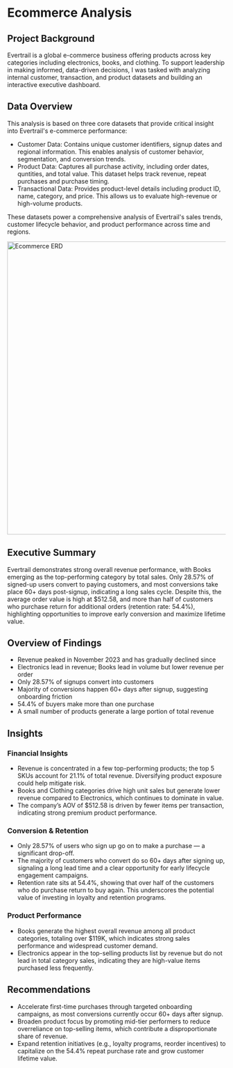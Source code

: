 # Ecommerce Analysis
## Project Background
Evertrail is a global e-commerce business offering products across key categories including electronics, books, and clothing. To support leadership in making informed, data-driven decisions, I was tasked with analyzing internal customer, transaction, and product datasets and building an interactive executive dashboard.
## Data Overview
This analysis is based on three core datasets that provide critical insight into Evertrail's e-commerce performance:
- Customer Data: Contains unique customer identifiers, signup dates and regional information. This enables analysis of customer behavior, segmentation, and conversion trends.
- Product Data: Captures all purchase activity, including order dates, quntities, and total value. This dataset helps track revenue, repeat purchases and purchase timing.
- Transactional Data: Provides product-level details including product ID, name, category, and price. This allows us to evaluate high-revenue or high-volume products.

These datasets power a comprehensive analysis of Evertrail's sales trends, customer lifecycle behavior, and product performance across time and regions.

<img width="674" alt="Ecommerce ERD" src="https://github.com/user-attachments/assets/f3e14ec2-2dc9-469a-80c7-376b3a6dce2b" />

## Executive Summary
Evertrail demonstrates strong overall revenue performance, with Books emerging as the top-performing category by total sales. Only 28.57% of signed-up users convert to paying customers, and most conversions take place 60+ days post-signup, indicating a long sales cycle. Despite this, the average order value is high at $512.58, and more than half of customers who purchase return for additional orders (retention rate: 54.4%), highlighting opportunities to improve early conversion and maximize lifetime value.
## Overview of Findings
-	Revenue peaked in November 2023 and has gradually declined since
-	Electronics lead in revenue; Books lead in volume but lower revenue per order
-	Only 28.57% of signups convert into customers
-	Majority of conversions happen 60+ days after signup, suggesting onboarding friction
-	54.4% of buyers make more than one purchase
-	A small number of products generate a large portion of total revenue
## Insights
### Financial Insights
-	Revenue is concentrated in a few top-performing products; the top 5 SKUs account for 21.1% of total revenue. Diversifying product exposure could help mitigate risk.
-	Books and Clothing categories drive high unit sales but generate lower revenue compared to Electronics, which continues to dominate in value.
-	The company’s AOV of $512.58 is driven by fewer items per transaction, indicating strong premium product performance.
### Conversion & Retention 
-	Only 28.57% of users who sign up go on to make a purchase — a significant drop-off. 
-	The majority of customers who convert do so 60+ days after signing up, signaling a long lead time and a clear opportunity for early lifecycle engagement campaigns.
-	Retention rate sits at 54.4%, showing that over half of the customers who do purchase return to buy again. This underscores the potential value of investing in loyalty and retention programs.
### Product Performance
-	Books generate the highest overall revenue among all product categories, totaling over $119K, which indicates strong sales performance and widespread customer demand.
-	Electronics appear in the top-selling products list by revenue but do not lead in total category sales, indicating they are high-value items purchased less frequently.
## Recommendations
-	Accelerate first-time purchases through targeted onboarding campaigns, as most conversions currently occur 60+ days after signup.
-	Broaden product focus by promoting mid-tier performers to reduce overreliance on top-selling items, which contribute a disproportionate share of revenue.
-	Expand retention initiatives (e.g., loyalty programs, reorder incentives) to capitalize on the 54.4% repeat purchase rate and grow customer lifetime value.
